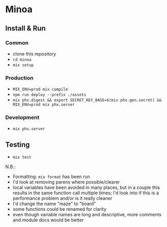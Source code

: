 # Minoa

## Install & Run

### Common

* clone this repository
* `cd minoa`
* `mix setup`

### Production

* `MIX_ENV=prod mix compile`
* `npm run deploy --prefix ./assets`
* `mix phx.digest && export SECRET_KEY_BASE=$(mix phx.gen.secret) && MIX_ENV=prod mix phx.server`

### Development

* `mix phx.server`

## Testing

* `mix test`

N.B.:

* Formatting: `mix format` has been run
* I'd look at removing parens where possible/clearer
* local variables have been avoided in many places, but in a couple this results in the same function call multiple times; I'd look into if this is a performance problem and/or is it really cleaner
* I'd change the name "maze" to "board"
* some functions could be renamed for clarity
* even though variable names are long and descriptive, more comments and module docs would be better
